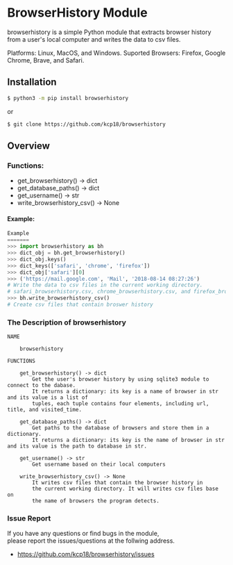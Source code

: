 # BrowserHistory Module

browserhistory is a simple Python module that extracts browser history from a user's local computer and writes the data to csv files.

Platforms: Linux, MacOS, and Windows.
Suported Browsers: Firefox, Google Chrome, Brave, and Safari. 

## Installation
```sh
$ python3 -m pip install browserhistory
```

or 

```sh
$ git clone https://github.com/kcp18/browserhistory
```

## Overview
### Functions:
- get_browserhistory() -> dict
- get_database_paths() -> dict
- get_username() -> str
- write_browserhistory_csv() -> None


#### Example:
```python
Example
=======
>>> import browserhistory as bh
>>> dict_obj = bh.get_browserhistory()
>>> dict_obj.keys()
>>> dict_keys(['safari', 'chrome', 'firefox'])
>>> dict_obj['safari'][0]
>>> ('https://mail.google.com', 'Mail', '2018-08-14 08:27:26')
# Write the data to csv files in the current working directory.
# safari_browserhistory.csv, chrome_browserhistory.csv, and firefox_browerhistory.csv.
>>> bh.write_browserhistory_csv()
# Create csv files that contain broswer history
```

### The Description of browserhistory

```
NAME

    browserhistory

FUNCTIONS

    get_browserhistory() -> dict
        Get the user's browser history by using sqlite3 module to connect to the dabase.
        It returns a dictionary: its key is a name of browser in str and its value is a list of
        tuples, each tuple contains four elements, including url, title, and visited_time. 
    
    get_database_paths() -> dict
        Get paths to the database of browsers and store them in a dictionary.
        It returns a dictionary: its key is the name of browser in str and its value is the path to database in str.
    
    get_username() -> str
        Get username based on their local computers
    
    write_browserhistory_csv() -> None
        It writes csv files that contain the browser history in
        the current working directory. It will writes csv files base on 
        the name of browsers the program detects.
```

### Issue Report 


If you have any questions or find bugs in the module,  
please report the issues/questions at the follwing address.

- https://github.com/kcp18/browserhistory/issues


